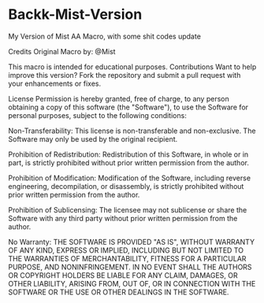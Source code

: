 # Backk-Mist-Version
My Version of Mist AA Macro, with some shit codes update

Credits
Original Macro by: @Mist

This macro is intended for educational purposes.
Contributions
Want to help improve this version? Fork the repository and submit a pull request with your enhancements or fixes.

License
Permission is hereby granted, free of charge, to any person obtaining a copy of this software (the "Software"), to use the Software for personal purposes, subject to the following conditions:

Non-Transferability:
This license is non-transferable and non-exclusive. The Software may only be used by the original recipient.

Prohibition of Redistribution:
Redistribution of this Software, in whole or in part, is strictly prohibited without prior written permission from the author.

Prohibition of Modification:
Modification of the Software, including reverse engineering, decompilation, or disassembly, is strictly prohibited without prior written permission from the author.

Prohibition of Sublicensing:
The licensee may not sublicense or share the Software with any third party without prior written permission from the author.

No Warranty:
THE SOFTWARE IS PROVIDED "AS IS", WITHOUT WARRANTY OF ANY KIND, EXPRESS OR IMPLIED, INCLUDING BUT NOT LIMITED TO THE WARRANTIES OF MERCHANTABILITY, FITNESS FOR A PARTICULAR PURPOSE, AND NONINFRINGEMENT. IN NO EVENT SHALL THE AUTHORS OR COPYRIGHT HOLDERS BE LIABLE FOR ANY CLAIM, DAMAGES, OR OTHER LIABILITY, ARISING FROM, OUT OF, OR IN CONNECTION WITH THE SOFTWARE OR THE USE OR OTHER DEALINGS IN THE SOFTWARE.

